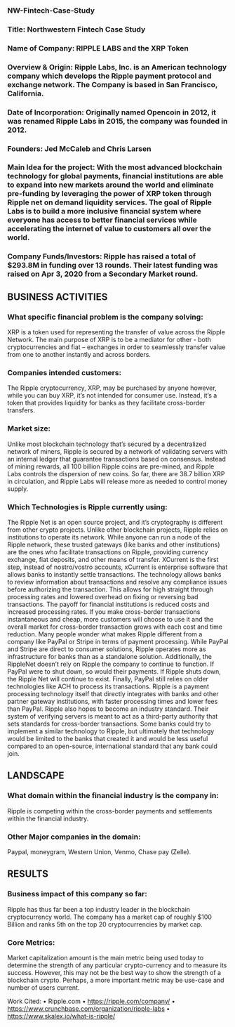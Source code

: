 ### NW-Fintech-Case-Study

### Title: 				Northwestern Fintech Case Study

### Name of Company: 	RIPPLE LABS and the XRP Token

### Overview & Origin: 	Ripple Labs, Inc. is an American technology company which develops the Ripple payment protocol and exchange network. The Company is based in San Francisco, California.

### Date of Incorporation: 	Originally named Opencoin in 2012, it was renamed Ripple Labs in 2015, the company was founded in 2012.

### Founders: 	Jed McCaleb and Chris Larsen 

### Main Idea for the project:  With the most advanced blockchain technology for global payments, financial institutions are able to expand into new markets around the world and eliminate pre-funding by leveraging the power of XRP token through Ripple net on demand liquidity services. The goal of Ripple Labs is to build a more inclusive financial system where everyone has access to better financial services while accelerating the internet of value to customers all over the world. 

### Company Funds/Investors:  Ripple has raised a total of $293.8M in funding over 13 rounds. Their latest funding was raised on Apr 3, 2020 from a Secondary Market round.


## BUSINESS ACTIVITIES

### What specific financial problem is the company solving:   
XRP is a token used for representing the transfer of value across the Ripple Network. The main purpose of XRP is to be a mediator for other - both cryptocurrencies and fiat – exchanges in order to seamlessly transfer value from one to another instantly and across borders. 

### Companies intended customers:  
The Ripple cryptocurrency, XRP, may be purchased by anyone however, while you can buy XRP, it’s not intended for consumer use. Instead, it’s a token that provides liquidity for banks as they facilitate cross-border transfers.

### Market size: 	
Unlike most blockchain technology that’s secured by a decentralized network of miners, Ripple is secured by a network of validating servers with an internal ledger that guarantee transactions based on consensus. Instead of mining rewards, all 100 billion Ripple coins are pre-mined, and Ripple Labs controls the dispersion of new coins. So far, there are 38.7 billion XRP in circulation, and Ripple Labs will release more as needed to control money supply.

### Which Technologies is Ripple currently using:   
The Ripple Net is an open source project, and it’s cryptography is different from other crypto projects. Unlike other blockchain projects, Ripple relies on institutions to operate its network. While anyone can run a node of the Ripple network, these trusted gateways (like banks and other institutions) are the ones who facilitate transactions on Ripple, providing currency exchange, fiat deposits, and other means of transfer. 
XCurrent is the first step, instead of nostro/vostro accounts, xCurrent is enterprise software that allows banks to instantly settle transactions. The technology allows banks to review information about transactions and resolve any compliance issues before authorizing the transaction. This allows for high straight through processing rates and lowered overhead on fixing or reversing bad transactions.  The payoff for financial institutions is reduced costs and increased processing rates. If you make cross-border transactions instantaneous and cheap, more customers will choose to use it and the overall market for cross-border transaction grows with each cost and time reduction. Many people wonder what makes Ripple different from a company like PayPal or Stripe in terms of payment processing. While PayPal and Stripe are direct to consumer solutions, Ripple operates more as infrastructure for banks than as a standalone solution. Additionally, the RippleNet doesn’t rely on Ripple the company to continue to function. If PayPal were to shut down, so would their payments. If Ripple shuts down, the Ripple Net will continue to exist. Finally, PayPal still relies on older technologies like ACH to process its transactions. Ripple is a payment processing technology itself that directly integrates with banks and other partner gateway institutions, with faster processing times and lower fees than PayPal.
Ripple also hopes to become an industry standard. Their system of verifying servers is meant to act as a third-party authority that sets standards for cross-border transactions. Some banks could try to implement a similar technology to Ripple, but ultimately that technology would be limited to the banks that created it and would be less useful compared to an open-source, international standard that any bank could join.


## LANDSCAPE

### What domain within the financial industry is the company in:  
Ripple is competing within the cross-border payments and settlements within the financial industry.

### Other Major companies in the domain: 
Paypal, moneygram, Western Union, Venmo, Chase pay (Zelle). 



## RESULTS

### Business impact of this company so far:   
Ripple has thus far been a top industry leader in the blockchain cryptocurrency world. The company has a market cap of roughly $100 Billion and ranks 5th on the top 20 cryptocurrencies by market cap. 

### Core Metrics: 
Market capitalization amount is the main metric being used today to determine the strength of any particular crypto-currency and to measure its success. However, this may not be the best way to show the strength of a blockchain crypto. Perhaps, a more important metric may be use-case and number of users current. 



Work Cited:
•	Ripple.com
•	https://ripple.com/company/
•	https://www.crunchbase.com/organization/ripple-labs
•	https://www.skalex.io/what-is-ripple/

